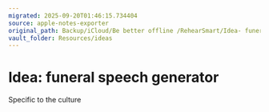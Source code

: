 ```yaml
---
migrated: 2025-09-20T01:46:15.734404
source: apple-notes-exporter
original_path: Backup/iCloud/Be better offline /RehearSmart/Idea- funeral speech generator.md
vault_folder: Resources/ideas
---
```

# Idea: funeral speech generator 

Specific to the culture 
